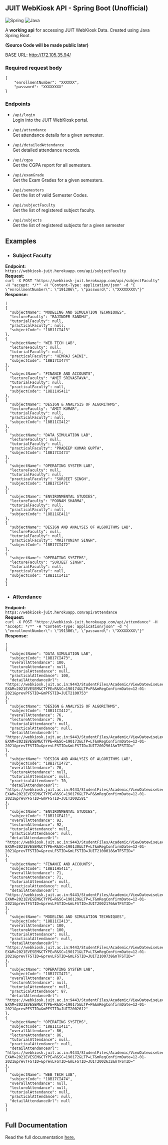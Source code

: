

## JUIT WebKiosk API - Spring Boot (Unofficial)

<img alt="Spring" src="https://img.shields.io/badge/spring-%236DB33F.svg?style=for-the-badge&logo=spring&logoColor=white"/> <img alt="Java" src="https://img.shields.io/badge/java-%23ED8B00.svg?style=for-the-badge&logo=java&logoColor=white"/>

A __working api__ for accessing JUIT WebKiosk Data. Created using Java Spring Boot.        


**(Source Code will be made public later)**       


BASE URL: http://172.105.35.94/    

### Required request body
```
{
    "enrollmentNumber": "XXXXXX",
    "password": "XXXXXXXX"
}
```

### Endpoints

* ```/api/login```    
  Login into the JUIT WebKiosk portal.
  

* ```/api/attendance```    
  Get attendance details for a given semester.
  

* ```/api/detailedAttendance```   
  Get detailed attendance records.
  

* ```/api/cgpa```   
  Get the CGPA report for all semesters.
  

* ```/api/examGrade```    
  Get the Exam Grades for a given semesters.
  

* ```/api/semesters```    
  Get the list of valid Semester Codes.
  

* ```/api/subjectFaculty```   
  Get the list of registered subject faculty.
  
  
* ```/api/subjects```   
  Get the list of registered subjects for a given semester


## Examples

- ### Subject Faculty
**Endpoint:**      
```https://webkiosk-juit.herokuapp.com/api/subjectFaculty```      
**Request:**     
 ```curl -X POST "https://webkiosk-juit.herokuapp.com/api/subjectFaculty" -H "accept: */*" -H "Content-Type: application/json" -d "{ \"enrollmentNumber\": \"191306\", \"password\": \"XXXXXXXX\"}"```           
**Response:**
  ```
  [
  {
    "subjectName": "MODELING AND SIMULATION TECHNIQUES",
    "lectureFaculty": "RAJINDER SANDHU",
    "tutorialFaculty": null,
    "practicalFaculty": null,
    "subjectCode": "18B11CI413"
  },
  {
    "subjectName": "WEB TECH LAB",
    "lectureFaculty": null,
    "tutorialFaculty": null,
    "practicalFaculty": "HEMRAJ SAINI",
    "subjectCode": "18B17CI474"
  },
  {
    "subjectName": "FINANCE AND ACCOUNTS",
    "lectureFaculty": "AMIT SRIVASTAVA",
    "tutorialFaculty": null,
    "practicalFaculty": null,
    "subjectCode": "18B11HS411"
  },
  {
    "subjectName": "DESIGN & ANALYSIS OF ALGORITHMS",
    "lectureFaculty": "AMIT KUMAR",
    "tutorialFaculty": null,
    "practicalFaculty": null,
    "subjectCode": "18B11CI412"
  },
  {
    "subjectName": "DATA SIMULATION LAB",
    "lectureFaculty": null,
    "tutorialFaculty": null,
    "practicalFaculty": "PRADEEP KUMAR GUPTA",
    "subjectCode": "18B17CI473"
  },
  {
    "subjectName": "OPERATING SYSTEM LAB",
    "lectureFaculty": null,
    "tutorialFaculty": null,
    "practicalFaculty": "SURJEET SINGH",
    "subjectCode": "18B17CI471"
  },
  {
    "subjectName": "ENVIRONMENTAL STUDIES",
    "lectureFaculty": "POONAM SHARMA",
    "tutorialFaculty": null,
    "practicalFaculty": null,
    "subjectCode": "18B11GE411"
  },
  {
    "subjectName": "DESIGN AND ANALYSIS OF ALGORITHMS LAB",
    "lectureFaculty": null,
    "tutorialFaculty": null,
    "practicalFaculty": "MRITYUNJAY SINGH",
    "subjectCode": "18B17CI472"
  },
  {
    "subjectName": "OPERATING SYSTEMS",
    "lectureFaculty": "SURJEET SINGH",
    "tutorialFaculty": null,
    "practicalFaculty": null,
    "subjectCode": "18B11CI411"
  }
]
  ```

- ### Attendance
**Endpoint:**      
```https://webkiosk-juit.herokuapp.com/api/attendance```  
**Request:**       
 ```curl -X POST "https://webkiosk-juit.herokuapp.com/api/attendance" -H "accept: */*" -H "Content-Type: application/json" -d "{ \"enrollmentNumber\": \"191306\", \"password\": \"XXXXXXXX\"}"```       
**Response:**       
  ```
  [
  {
    "subjectName": "DATA SIMULATION LAB",
    "subjectCode": "18B17CI473",
    "overallAttendance": 100,
    "lectureAttendance": null,
    "tutorialAttendance": null,
    "practicalAttendance": 100,
    "detailAttendanceUrl": "https://webkiosk.juit.ac.in:9443/StudentFiles/Academic/ViewDatewiseLecAttendance.jsp?EXAM=2021EVESEM&CTYPE=R&SC=190174&LTP=P&&mRegConfirmDate=12-01-2021&prevPFSTID=&mPFSTID=JUIT2100753"
  },
  {
    "subjectName": "DESIGN & ANALYSIS OF ALGORITHMS",
    "subjectCode": "18B11CI412",
    "overallAttendance": 76,
    "lectureAttendance": 76,
    "tutorialAttendance": null,
    "practicalAttendance": null,
    "detailAttendanceUrl": "https://webkiosk.juit.ac.in:9443/StudentFiles/Academic/ViewDatewiseLecAttendance.jsp?EXAM=2021EVESEM&CTYPE=R&SC=190173&LTP=LT&mRegConfirmDate=12-01-2021&prevTFSTID=&prevLFSTID=&mLFSTID=JUIT2002561&mTFSTID="
  },
  {
    "subjectName": "DESIGN AND ANALYSIS OF ALGORITHMS LAB",
    "subjectCode": "18B17CI472",
    "overallAttendance": 70,
    "lectureAttendance": null,
    "tutorialAttendance": null,
    "practicalAttendance": 70,
    "detailAttendanceUrl": "https://webkiosk.juit.ac.in:9443/StudentFiles/Academic/ViewDatewiseLecAttendance.jsp?EXAM=2021EVESEM&CTYPE=R&SC=190176&LTP=P&&mRegConfirmDate=12-01-2021&prevPFSTID=&mPFSTID=JUIT2002581"
  },
  {
    "subjectName": "ENVIRONMENTAL STUDIES",
    "subjectCode": "18B11GE411",
    "overallAttendance": 92,
    "lectureAttendance": 92,
    "tutorialAttendance": null,
    "practicalAttendance": null,
    "detailAttendanceUrl": "https://webkiosk.juit.ac.in:9443/StudentFiles/Academic/ViewDatewiseLecAttendance.jsp?EXAM=2021EVESEM&CTYPE=R&SC=190130&LTP=LT&mRegConfirmDate=12-01-2021&prevTFSTID=&prevLFSTID=&mLFSTID=JUIT2100018&mTFSTID="
  },
  {
    "subjectName": "FINANCE AND ACCOUNTS",
    "subjectCode": "18B11HS411",
    "overallAttendance": 71,
    "lectureAttendance": 71,
    "tutorialAttendance": null,
    "practicalAttendance": null,
    "detailAttendanceUrl": "https://webkiosk.juit.ac.in:9443/StudentFiles/Academic/ViewDatewiseLecAttendance.jsp?EXAM=2021EVESEM&CTYPE=R&SC=190129&LTP=LT&mRegConfirmDate=12-01-2021&prevTFSTID=&prevLFSTID=&mLFSTID=JUIT2002176&mTFSTID="
  },
  {
    "subjectName": "MODELING AND SIMULATION TECHNIQUES",
    "subjectCode": "18B11CI413",
    "overallAttendance": 100,
    "lectureAttendance": 100,
    "tutorialAttendance": null,
    "practicalAttendance": null,
    "detailAttendanceUrl": "https://webkiosk.juit.ac.in:9443/StudentFiles/Academic/ViewDatewiseLecAttendance.jsp?EXAM=2021EVESEM&CTYPE=R&SC=190171&LTP=LT&mRegConfirmDate=12-01-2021&prevTFSTID=&prevLFSTID=&mLFSTID=JUIT2100738&mTFSTID="
  },
  {
    "subjectName": "OPERATING SYSTEM LAB",
    "subjectCode": "18B17CI471",
    "overallAttendance": 87,
    "lectureAttendance": null,
    "tutorialAttendance": null,
    "practicalAttendance": 87,
    "detailAttendanceUrl": "https://webkiosk.juit.ac.in:9443/StudentFiles/Academic/ViewDatewiseLecAttendance.jsp?EXAM=2021EVESEM&CTYPE=R&SC=190175&LTP=P&&mRegConfirmDate=12-01-2021&prevPFSTID=&mPFSTID=JUIT2002612"
  },
  {
    "subjectName": "OPERATING SYSTEMS",
    "subjectCode": "18B11CI411",
    "overallAttendance": 86,
    "lectureAttendance": 86,
    "tutorialAttendance": null,
    "practicalAttendance": null,
    "detailAttendanceUrl": "https://webkiosk.juit.ac.in:9443/StudentFiles/Academic/ViewDatewiseLecAttendance.jsp?EXAM=2021EVESEM&CTYPE=R&SC=190172&LTP=LT&mRegConfirmDate=12-01-2021&prevTFSTID=&prevLFSTID=&mLFSTID=JUIT2002632&mTFSTID="
  },
  {
    "subjectName": "WEB TECH LAB",
    "subjectCode": "18B17CI474",
    "overallAttendance": null,
    "lectureAttendance": null,
    "tutorialAttendance": null,
    "practicalAttendance": null,
    "detailAttendanceUrl": null
  }
]
  ```

## Full Documentation

Read the full documentation [here.](https://webkiosk-juit.herokuapp.com/)  

